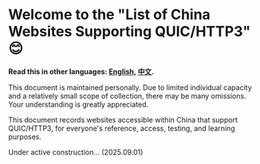# Welcome to the "List of China Websites Supporting QUIC/HTTP3" 😊

**Read this in other languages: [English](README_en.md), [中文](README.md).**

This document is maintained personally. Due to limited individual capacity and a relatively small scope of collection, there may be many omissions. Your understanding is greatly appreciated.

This document records websites accessible within China that support QUIC/HTTP3, for everyone's reference, access, testing, and learning purposes.

Under active construction... (2025.09.01)
